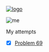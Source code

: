 [![logo](https://projecteuler.net/themes/20191019/logo_default.png)](https://projecteuler.net/)

![me](https://projecteuler.net/profile/applemoon.png)

My attempts

- [x] [Problem 69](https://projecteuler.net/problem=69)